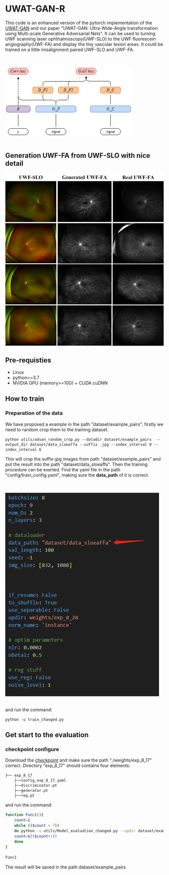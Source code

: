 # **UWAT-GAN-R**
This code is an enhanced version of the pytorch implementation of the [UWAT-GAN](https://github.com/Tinysqua/UWAT-GAN) and our paper "UWAT-GAN: Ultra-Wide-Angle transformation using Multi-scale Generative Adversarial Nets". It can be used to turning UWF scanning laser ophthalmoscopy(UWF-SLO) to the UWF fluorescein angiography(UWF-FA) and display the tiny vascular lesion areas. It could be trained on a little misalignment paired UWF-SLO and UWF-FA. 

<br><br>
![](./asset/overall_architecture.png)
<br><br>

## Generation UWF-FA from UWF-SLO with nice detail 
![](asset/Good_judgements.png)

## Pre-requisties
- Linux
- python>=3.7
- NVIDIA GPU (memory>=10G) + CUDA cuDNN

## How to train
### Preparation of the data
We have proposed a example in the path "dataset/example_pairs", firstly we need to random crop them to the training dataset. 
```
python utils/advan_random_crop.py --datadir dataset/example_pairs  --output_dir dataset/data_sloeaffa --suffix .jpg --index_interval 0 --index_interval 6
```
This will crop the suffix-jpg images from path "dataset/example_pairs" and put the result into the path "dataset/data_sloeaffa". Then the training procedure can be exerted. Find the yaml file in the path "config/train_config.yaml", making sure the **data_path** of it is correct. 

<br><br>
![](asset/parameters.png)
<br><br>

and run the command:
```
python -u train_changed.py
```

## Get start to the evaluation 
### checkpoint configure
Download the [checkpoint](https://drive.google.com/drive/folders/1_Ax2anHkz2CfKJu68UXNNDQ-c7PShIpe?usp=sharing) and make sure the path "./weights/exp_8_17" correct. Directory "exp_8_17" should contains four elements:
```
├── exp_8_17
    ├──config_exp_8_17.yaml
    ├──discriminator.pt
    ├──generator.pt
    ├──reg.pt
``` 

and run the command:
``` bash
function Func1(){
    count=1
    while (($count < 7))
    do python -u utils/Model_evaluation_changed.py --updir dataset/example_pairs --index $count --model_updir 'weights/exp_8_17'
    count=$(($count+1))
    done
}

Func1
```

The result will be saved in the path dataset/example_pairs 